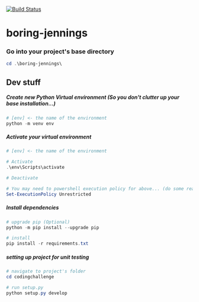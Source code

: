 [![Build Status](https://travis-ci.org/dbartalos/boring-jennings.svg?branch=master)](https://travis-ci.org/dbartalos/boring-jennings)

# boring-jennings
### Go into your project's base directory

```powershell
cd .\boring-jennings\
```
## Dev stuff

##### Create new Python Virtual environment (So you don't clutter up your base installation...)
```powershell
# [env] <- the name of the environment
python -m venv env 
```

##### Activate your virtual environment
```powershell
# [env] <- the name of the environment

# Activate
.\env\Scripts\activate 

# Deactivate

# You may need to powershell execution policy for above... (do some reading about execution policies)
Set-ExecutionPolicy Unrestricted
```
##### Install dependencies
```powershell
# upgrade pip (Optional)
python -m pip install --upgrade pip

# install
pip install -r requirements.txt
```

##### setting up project for unit testing

```powershell
# navigate to project's folder
cd codingchallenge

# run setup.py
python setup.py develop
```
